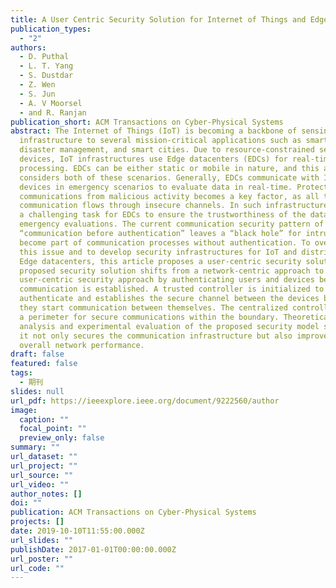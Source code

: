 ```yaml
---
title: A User Centric Security Solution for Internet of Things and Edge Convergence.
publication_types:
  - "2"
authors:
  - D. Puthal
  - L. T. Yang
  - S. Dustdar
  - Z. Wen
  - S. Jun
  - A. V Moorsel
  - and R. Ranjan
publication_short: ACM Transactions on Cyber-Physical Systems
abstract: The Internet of Things (IoT) is becoming a backbone of sensing
  infrastructure to several mission-critical applications such as smart health,
  disaster management, and smart cities. Due to resource-constrained sensing
  devices, IoT infrastructures use Edge datacenters (EDCs) for real-time data
  processing. EDCs can be either static or mobile in nature, and this article
  considers both of these scenarios. Generally, EDCs communicate with IoT
  devices in emergency scenarios to evaluate data in real-time. Protecting data
  communications from malicious activity becomes a key factor, as all the
  communication flows through insecure channels. In such infrastructures, it is
  a challenging task for EDCs to ensure the trustworthiness of the data for
  emergency evaluations. The current communication security pattern of
  “communication before authentication” leaves a “black hole” for intruders to
  become part of communication processes without authentication. To overcome
  this issue and to develop security infrastructures for IoT and distributed
  Edge datacenters, this article proposes a user-centric security solution. The
  proposed security solution shifts from a network-centric approach to a
  user-centric security approach by authenticating users and devices before
  communication is established. A trusted controller is initialized to
  authenticate and establishes the secure channel between the devices before
  they start communication between themselves. The centralized controller draws
  a perimeter for secure communications within the boundary. Theoretical
  analysis and experimental evaluation of the proposed security model show that
  it not only secures the communication infrastructure but also improves the
  overall network performance.
draft: false
featured: false
tags:
  - 期刊
slides: null
url_pdf: https://ieeexplore.ieee.org/document/9222560/author
image:
  caption: ""
  focal_point: ""
  preview_only: false
summary: ""
url_dataset: ""
url_project: ""
url_source: ""
url_video: ""
author_notes: []
doi: ""
publication: ACM Transactions on Cyber-Physical Systems
projects: []
date: 2019-10-10T11:55:00.000Z
url_slides: ""
publishDate: 2017-01-01T00:00:00.000Z
url_poster: ""
url_code: ""
---
```

